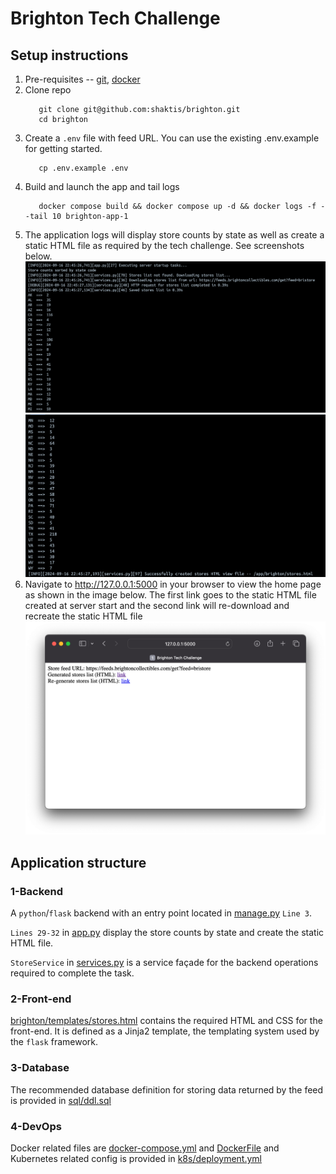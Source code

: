 # Brighton Tech Challenge

## Setup instructions
1. Pre-requisites -- [git](https://git-scm.com/downloads), [docker](https://www.docker.com/products/docker-desktop/)
2. Clone repo
    ```shell
       git clone git@github.com:shaktis/brighton.git
       cd brighton
    ```
3. Create a `.env` file with feed URL. You can use the existing .env.example for getting started.
    ```shell
       cp .env.example .env
    ```
4. Build and launch the app and tail logs 
    ```shell
       docker compose build && docker compose up -d && docker logs -f --tail 10 brighton-app-1 
    ```
5. The application logs will display store counts by state as well as create a static HTML file as required by the tech challenge. See screenshots below.
   <img src="docs/images/app_logs_1.png" style="width:600px;"/>
   <img src="docs/images/app_logs_2.png" style="width:600px;"/>
6. Navigate to http://127.0.0.1:5000 in your browser to view the home page as shown in the image below. The first link goes to the static HTML file created at server start and the second link will re-download and recreate the static HTML file
   <img src="docs/images/homepage.png" style="width:600px;"/>
   

## Application structure 
### 1-Backend 
A `python`/`flask` backend with an entry point located in [manage.py](manage.py) `Line 3`.

`Lines 29-32` in [app.py](brighton/app.py) display the store counts by state and create the static HTML file.

`StoreService` in [services.py](brighton/services.py) is a service façade for the backend operations required to complete the task. 

### 2-Front-end
[brighton/templates/stores.html](brighton/templates/stores.html) contains the required HTML and CSS for the front-end. It is defined as a Jinja2 template, the templating system used by the `flask` framework.

### 3-Database
The recommended database definition for storing data returned by the feed is provided in [sql/ddl.sql](sql/ddl.sql) 

### 4-DevOps
Docker related files are [docker-compose.yml](docker-compose.yml) and [DockerFile](DockerFile) and Kubernetes related config is provided in [k8s/deployment.yml](k8s/deployment.yml)